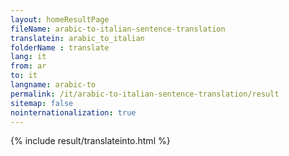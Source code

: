 ```yaml
---
layout: homeResultPage
fileName: arabic-to-italian-sentence-translation
translatein: arabic_to_italian
folderName : translate
lang: it
from: ar
to: it
langname: arabic-to
permalink: /it/arabic-to-italian-sentence-translation/result
sitemap: false
nointernationalization: true
---
```

{% include result/translateinto.html %}

<script src="/js/result/translation.js" data-foldername="{{page.folderName}}" data-lang="{{page.lang}}"></script>
